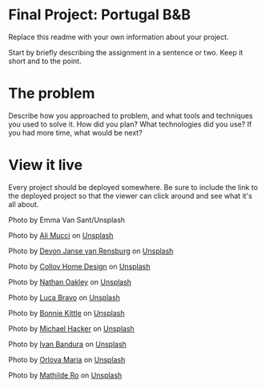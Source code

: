 # Final Project: Portugal B&B

Replace this readme with your own information about your project.

Start by briefly describing the assignment in a sentence or two. Keep it short and to the point.

# The problem

Describe how you approached to problem, and what tools and techniques you used to solve it. How did you plan? What technologies did you use? If you had more time, what would be next?

# View it live

Every project should be deployed somewhere. Be sure to include the link to the deployed project so that the viewer can click around and see what it's all about.

Photo by Emma Van Sant/Unsplash

Photo by <a href="https://unsplash.com/@alilove69?utm_source=unsplash&utm_medium=referral&utm_content=creditCopyText">Ali Mucci</a> on <a href="https://unsplash.com/?utm_source=unsplash&utm_medium=referral&utm_content=creditCopyText">Unsplash</a>

Photo by <a href="https://unsplash.com/@devano23?utm_source=unsplash&utm_medium=referral&utm_content=creditCopyText">Devon Janse van Rensburg</a> on <a href="https://unsplash.com/?utm_source=unsplash&utm_medium=referral&utm_content=creditCopyText">Unsplash</a>

Photo by <a href="https://unsplash.com/@collovhome?utm_source=unsplash&utm_medium=referral&utm_content=creditCopyText">Collov Home Design</a> on <a href="https://unsplash.com/?utm_source=unsplash&utm_medium=referral&utm_content=creditCopyText">Unsplash</a>

Photo by <a href="https://unsplash.com/@nathanrjliving?utm_source=unsplash&utm_medium=referral&utm_content=creditCopyText">Nathan Oakley</a> on <a href="https://unsplash.com/?utm_source=unsplash&utm_medium=referral&utm_content=creditCopyText">Unsplash</a>

Photo by <a href="https://unsplash.com/@lucabravo?utm_source=unsplash&utm_medium=referral&utm_content=creditCopyText">Luca Bravo</a> on <a href="https://unsplash.com/?utm_source=unsplash&utm_medium=referral&utm_content=creditCopyText">Unsplash</a>

Photo by <a href="https://unsplash.com/@bonniekdesign?utm_source=unsplash&utm_medium=referral&utm_content=creditCopyText">Bonnie Kittle</a> on <a href="https://unsplash.com/?utm_source=unsplash&utm_medium=referral&utm_content=creditCopyText">Unsplash</a>

Photo by <a href="https://unsplash.com/@michael_hacker?utm_source=unsplash&utm_medium=referral&utm_content=creditCopyText">Michael Hacker</a> on <a href="https://unsplash.com/?utm_source=unsplash&utm_medium=referral&utm_content=creditCopyText">Unsplash</a>

Photo by <a href="https://unsplash.com/@unstable_affliction?utm_source=unsplash&utm_medium=referral&utm_content=creditCopyText">Ivan Bandura</a> on <a href="https://unsplash.com/?utm_source=unsplash&utm_medium=referral&utm_content=creditCopyText">Unsplash</a>

Photo by <a href="https://unsplash.com/@orlovamaria?utm_source=unsplash&utm_medium=referral&utm_content=creditCopyText">Orlova Maria</a> on <a href="https://unsplash.com/?utm_source=unsplash&utm_medium=referral&utm_content=creditCopyText">Unsplash</a>

Photo by <a href="https://unsplash.com/@mathildero?utm_source=unsplash&utm_medium=referral&utm_content=creditCopyText">Mathilde Ro</a> on <a href="https://unsplash.com/?utm_source=unsplash&utm_medium=referral&utm_content=creditCopyText">Unsplash</a>
